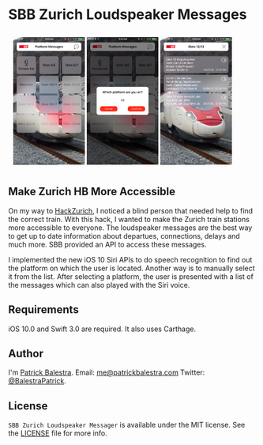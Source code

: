 # SBB Zurich Loudspeaker Messages

<div style="padding: 10px">
	<img src="images/1.png" width="30%"/>
	<img src="images/2.png" width="30%"/>
	<img src="images/3.png" width="30%"/>
</div>

## Make Zurich HB More Accessible
On my way to [HackZurich](https://www.hackzurich.com), I noticed a blind person that needed help to find the correct train. With this hack, I wanted to make the Zurich train stations more accessible to everyone. The loudspeaker messages are the best way to get up to date information about departues, connections, delays and much more. SBB provided an API to access these messages. 

I implemented the new iOS 10 Siri APIs to do speech recognition to find out the platform on which the user is located. Another way is to manually select it from the list. After selecting a platform, the user is presented with a list of the messages which can also played with the Siri voice.

## Requirements
iOS 10.0 and Swift 3.0 are required. It also uses Carthage.

## Author

I'm [Patrick Balestra](http://www.patrickbalestra.com).
Email: [me@patrickbalestra.com](mailto:me@patrickbalestra.com)
Twitter: [@BalestraPatrick](http://twitter.com/BalestraPatrick).

## License

`SBB Zurich Loudspeaker Messager` is available under the MIT license. See the [LICENSE](LICENSE) file for more info.
